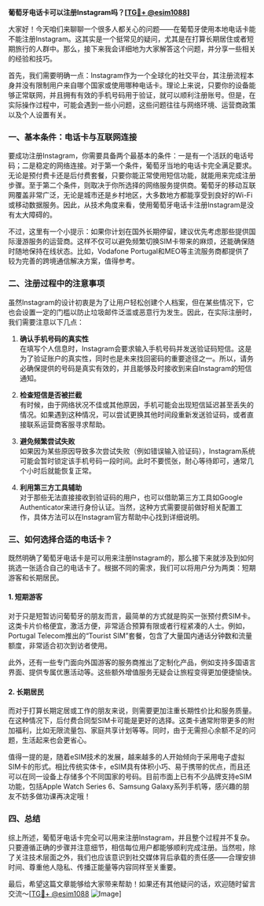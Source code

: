 **葡萄牙电话卡可以注册Instagram吗？[[TG💪+ @esim1088](https://t.me/s/esim1088)]**

大家好！今天咱们来聊聊一个很多人都关心的问题——在葡萄牙使用本地电话卡能不能注册Instagram。这其实是一个挺常见的疑问，尤其是在打算长期居住或者短期旅行的人群中。那么，接下来我会详细地为大家解答这个问题，并分享一些相关的经验和技巧。

首先，我们需要明确一点：Instagram作为一个全球化的社交平台，其注册流程本身并没有限制用户来自哪个国家或使用哪种电话卡。理论上来说，只要你的设备能够正常联网，并且拥有有效的手机号码用于验证，就可以顺利注册账号。但是，在实际操作过程中，可能会遇到一些小问题，这些问题往往与网络环境、运营商政策以及个人设置有关。

### 一、基本条件：电话卡与互联网连接

要成功注册Instagram，你需要具备两个最基本的条件：一是有一个活跃的电话号码；二是稳定的网络连接。对于第一个条件，葡萄牙当地的电话卡完全满足要求。无论是预付费卡还是后付费套餐，只要你能正常使用短信功能，就能用来完成注册步骤。至于第二个条件，则取决于你所选择的网络服务提供商。葡萄牙的移动互联网覆盖非常广泛，无论是城市还是乡村地区，大多数地方都能享受到良好的Wi-Fi或移动数据服务。因此，从技术角度来看，使用葡萄牙电话卡注册Instagram是没有太大障碍的。

不过，这里有一个小提示：如果你计划在国外长期停留，建议优先考虑那些提供国际漫游服务的运营商。这样不仅可以避免频繁切换SIM卡带来的麻烦，还能确保随时随地保持在线状态。比如，Vodafone Portugal和MEO等主流服务商都提供了较为完善的跨境通信解决方案，值得参考。

### 二、注册过程中的注意事项

虽然Instagram的设计初衷是为了让用户轻松创建个人档案，但在某些情况下，它也会设置一定的门槛以防止垃圾邮件泛滥或恶意行为发生。因此，在实际注册时，我们需要注意以下几点：

1. **确认手机号码的真实性**  
   在填写个人信息时，Instagram会要求输入手机号码并发送验证码短信。这是为了验证账户的真实性，同时也是未来找回密码的重要途径之一。所以，请务必确保提供的号码是真实有效的，并且能够及时接收到来自Instagram的短信通知。

2. **检查短信是否被拦截**  
   有时候，由于网络状况不佳或其他原因，手机可能会出现短信延迟甚至丢失的情况。如果遇到这种情况，可以尝试更换其他时间段重新发送验证码，或者直接联系运营商客服寻求帮助。

3. **避免频繁尝试失败**  
   如果因为某些原因导致多次尝试失败（例如错误输入验证码），Instagram系统可能会暂时锁定该手机号码一段时间。此时不要慌张，耐心等待即可，通常几个小时后就能恢复正常。

4. **利用第三方工具辅助**  
   对于那些无法直接接收到验证码的用户，也可以借助第三方工具如Google Authenticator来进行身份认证。当然，这种方式需要提前做好相关配置工作，具体方法可以在Instagram官方帮助中心找到详细说明。

### 三、如何选择合适的电话卡？

既然明确了葡萄牙电话卡是可以用来注册Instagram的，那么接下来就涉及到如何挑选一张适合自己的电话卡了。根据不同的需求，我们可以将用户分为两类：短期游客和长期居民。

#### 1. 短期游客
对于只是短暂访问葡萄牙的朋友而言，最简单的方式就是购买一张预付费SIM卡。这类卡片价格便宜，激活方便，非常适合预算有限或者行程紧凑的人士。例如，Portugal Telecom推出的“Tourist SIM”套餐，包含了大量国内通话分钟数和流量额度，非常适合初次到访者使用。

此外，还有一些专门面向外国游客的服务商推出了定制化产品，例如支持多国语言界面、提供专属优惠活动等。这些额外增值服务无疑会让旅程变得更加便捷愉快。

#### 2. 长期居民
而对于打算长期定居或工作的朋友来说，则需要更加注重长期性价比和服务质量。在这种情况下，后付费合同型SIM卡可能是更好的选择。这类卡通常附带更多的附加福利，比如无限流量包、家庭共享计划等等。同时，由于无需担心余额不足的问题，生活起来也会更省心。

值得一提的是，随着eSIM技术的发展，越来越多的人开始倾向于采用电子虚拟SIM卡的形式。相比传统实体卡，eSIM具有体积小巧、易于携带的优点，而且还可以在同一设备上存储多个不同国家的号码。目前市面上已有不少品牌支持eSIM功能，包括Apple Watch Series 6、Samsung Galaxy系列手机等，感兴趣的朋友不妨多做功课再决定哦！

### 四、总结

综上所述，葡萄牙电话卡完全可以用来注册Instagram，并且整个过程并不复杂。只要遵循正确的步骤并注意细节，相信每位用户都能够顺利完成注册。当然啦，除了关注技术层面之外，我们也应该意识到社交媒体背后承载的责任感——合理安排时间、尊重他人隐私、传播正能量等内容同样至关重要。

最后，希望这篇文章能够给大家带来帮助！如果还有其他疑问的话，欢迎随时留言交流～[[TG💪+ @esim1088](https://t.me/s/esim1088) ![Image](https://i.postimg.cc/4NQfJmqS/Snipaste-2025-05-13-00-14-12.png)]